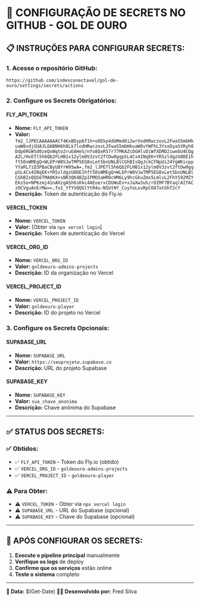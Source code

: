 # 🔐 CONFIGURAÇÃO DE SECRETS NO GITHUB - GOL DE OURO

## 📋 **INSTRUÇÕES PARA CONFIGURAR SECRETS:**

### **1. Acesse o repositório GitHub:**
```
https://github.com/indesconectavel/gol-de-ouro/settings/secrets/actions
```

### **2. Configure os Secrets Obrigatórios:**

#### **FLY_API_TOKEN**
- **Nome:** `FLY_API_TOKEN`
- **Valor:** `fm2_lJPECAAAAAAACf4KxBDyp6f1h+oOEkp4dUMmd8i2wrVodHRwczovL2FwaS5mbHkuaW8vdjGUAJLOABNH6h8Lk7lodHRwczovL2FwaS5mbHkuaW8vYWFhL3YxxDyaStRyh8Ddp6RGWSd0zeQxWqto2ruEAHeS/nfo8QxR57r77MKAZcDGHlvDiWfXDMD2iwebU4CQgAZL/HvETl5h6Qb2FLHB1x12ylm0V3zvt2ftDw0gqpSL4Cx4INqEK+YR5zldgzU8DE1hft50sWMEgQ+WLEPrW8VJwTMP5EG8xLet5bnUNLBlCGhBIsQgJckCFNpUi24YgWKicppYYaRL7iD3PBaCByU8YrW95wA=,fm2_lJPETl5h6Qb2FLHB1x12ylm0V3zvt2ftDw0gqpSL4Cx4INqEK+YR5zldgzU8DE1hft50sWMEgQ+WLEPrW8VJwTMP5EG8xLet5bnUNLBlCGhBIsQQS6TMA8KX+sBR3QK4BZpIPMO5aHR0cHM6Ly9hcGkuZmx5LmlvL2FhYS92MZYEks5o+NP6zmj41nAXzgASh6sKkc4AEoerxCDUWuEv+xJaXw3uh/rOIMF7BYaqlAIfACzOCVguAnErMw==,fo1_YfYVQQGlYtR4u-NSUtNY_CuyYoLxvRpC687atGhT2cY`
- **Descrição:** Token de autenticação do Fly.io

#### **VERCEL_TOKEN**
- **Nome:** `VERCEL_TOKEN`
- **Valor:** [Obter via `npx vercel login`]
- **Descrição:** Token de autenticação do Vercel

#### **VERCEL_ORG_ID**
- **Nome:** `VERCEL_ORG_ID`
- **Valor:** `goldeouro-admins-projects`
- **Descrição:** ID da organização no Vercel

#### **VERCEL_PROJECT_ID**
- **Nome:** `VERCEL_PROJECT_ID`
- **Valor:** `goldeouro-player`
- **Descrição:** ID do projeto no Vercel

### **3. Configure os Secrets Opcionais:**

#### **SUPABASE_URL**
- **Nome:** `SUPABASE_URL`
- **Valor:** `https://seuprojeto.supabase.co`
- **Descrição:** URL do projeto Supabase

#### **SUPABASE_KEY**
- **Nome:** `SUPABASE_KEY`
- **Valor:** `sua_chave_anonima`
- **Descrição:** Chave anônima do Supabase

---

## ✅ **STATUS DOS SECRETS:**

### **✅ Obtidos:**
- ✅ `FLY_API_TOKEN` - Token do Fly.io (obtido)
- ✅ `VERCEL_ORG_ID` - `goldeouro-admins-projects`
- ✅ `VERCEL_PROJECT_ID` - `goldeouro-player`

### **⚠️ Para Obter:**
- ⚠️ `VERCEL_TOKEN` - Obter via `npx vercel login`
- ⚠️ `SUPABASE_URL` - URL do Supabase (opcional)
- ⚠️ `SUPABASE_KEY` - Chave do Supabase (opcional)

---

## 🎯 **APÓS CONFIGURAR OS SECRETS:**

1. **Execute o pipeline principal** manualmente
2. **Verifique os logs** de deploy
3. **Confirme que os serviços** estão online
4. **Teste o sistema** completo

---

**📅 Data:** $(Get-Date)
**👨‍💻 Desenvolvido por:** Fred Silva
